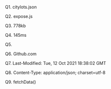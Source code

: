 Q1. citylots.json

Q2. expose.js

Q3. 778kb

Q4. 145ms

Q5. 

Q6. Github.com

Q7. Last-Modified: Tue, 12 Oct 2021 18:38:02 GMT

Q8. Content-Type: application/json; charset=utf-8

Q9. fetchData()
